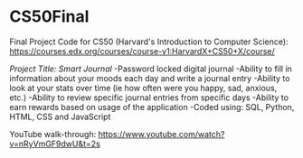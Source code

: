 # CS50Final
Final Project Code for CS50 (Harvard's Introduction to Computer Science): https://courses.edx.org/courses/course-v1:HarvardX+CS50+X/course/

*Project Title: Smart Journal*
-Password locked digital journal
-Ability to fill in information about your moods each day and write a journal entry
-Ability to look at your stats over time (ie how often were you happy, sad, anxious, etc.)
-Ability to review specific journal entries from specific days
-Ability to earn rewards based on usage of the application
-Coded using: SQL, Python, HTML, CSS and JavaScript

YouTube walk-through: https://www.youtube.com/watch?v=nRyVmGF9dwU&t=2s
